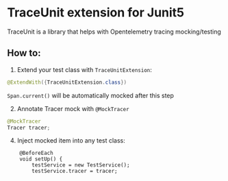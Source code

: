# TraceUnit extension for Junit5

TraceUnit is a library that helps with Opentelemetry tracing mocking/testing

## How to:

1. Extend your test class with `TraceUnitExtension`:
```java
@ExtendWith({TraceUnitExtension.class})
```

`Span.current()` will be automatically mocked after this step

2. Annotate Tracer mock with `@MockTracer`
```java
@MockTracer
Tracer tracer;
```

4. Inject mocked item into any test class:
```
    @BeforeEach
    void setUp() {
        testService = new TestService();
        testService.tracer = tracer;
```